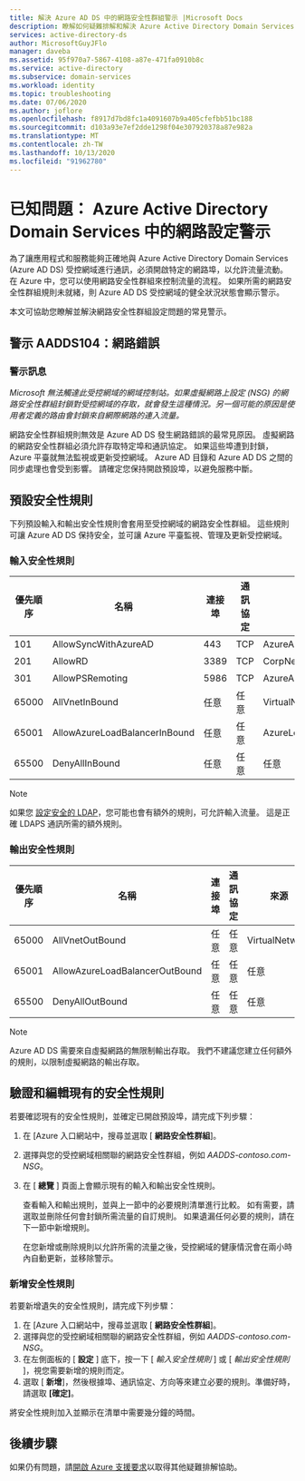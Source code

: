 ```yaml
---
title: 解決 Azure AD DS 中的網路安全性群組警示 |Microsoft Docs
description: 瞭解如何疑難排解和解決 Azure Active Directory Domain Services 的網路安全性群組設定警示
services: active-directory-ds
author: MicrosoftGuyJFlo
manager: daveba
ms.assetid: 95f970a7-5867-4108-a87e-471fa0910b8c
ms.service: active-directory
ms.subservice: domain-services
ms.workload: identity
ms.topic: troubleshooting
ms.date: 07/06/2020
ms.author: joflore
ms.openlocfilehash: f8917d7bd8fc1a4091607b9a405cfefbb51bc188
ms.sourcegitcommit: d103a93e7ef2dde1298f04e307920378a87e982a
ms.translationtype: MT
ms.contentlocale: zh-TW
ms.lasthandoff: 10/13/2020
ms.locfileid: "91962780"
---
```

# <a name="known-issues-network-configuration-alerts-in-azure-active-directory-domain-services"></a>已知問題： Azure Active Directory Domain Services 中的網路設定警示

為了讓應用程式和服務能夠正確地與 Azure Active Directory Domain Services (Azure AD DS) 受控網域進行通訊，必須開啟特定的網路埠，以允許流量流動。 在 Azure 中，您可以使用網路安全性群組來控制流量的流程。 如果所需的網路安全性群組規則未就緒，則 Azure AD DS 受控網域的健全狀況狀態會顯示警示。

本文可協助您瞭解並解決網路安全性群組設定問題的常見警示。

## <a name="alert-aadds104-network-error"></a>警示 AADDS104：網路錯誤

### <a name="alert-message"></a>警示訊息

*Microsoft 無法觸達此受控網域的網域控制站。如果虛擬網路上設定 (NSG) 的網路安全性群組封鎖對受控網域的存取，就會發生這種情況。另一個可能的原因是使用者定義的路由會封鎖來自網際網路的連入流量。*

網路安全性群組規則無效是 Azure AD DS 發生網路錯誤的最常見原因。 虛擬網路的網路安全性群組必須允許存取特定埠和通訊協定。 如果這些埠遭到封鎖，Azure 平臺就無法監視或更新受控網域。 Azure AD 目錄和 Azure AD DS 之間的同步處理也會受到影響。 請確定您保持開啟預設埠，以避免服務中斷。

## <a name="default-security-rules"></a>預設安全性規則

下列預設輸入和輸出安全性規則會套用至受控網域的網路安全性群組。 這些規則可讓 Azure AD DS 保持安全，並可讓 Azure 平臺監視、管理及更新受控網域。

### <a name="inbound-security-rules"></a>輸入安全性規則

| 優先順序 | 名稱 | 連接埠 | 通訊協定 | 來源 | Destination | 動作 |
|----------|------|------|----------|--------|-------------|--------|
| 101      | AllowSyncWithAzureAD | 443 | TCP | AzureActiveDirectoryDomainServices | 任意 | Allow |
| 201      | AllowRD | 3389 | TCP | CorpNetSaw | 任意 | Allow |
| 301      | AllowPSRemoting | 5986| TCP | AzureActiveDirectoryDomainServices | 任意 | Allow |
| 65000    | AllVnetInBound | 任意 | 任意 | VirtualNetwork | VirtualNetwork | 允許 |
| 65001    | AllowAzureLoadBalancerInBound | 任意 | 任意 | AzureLoadBalancer | 任意 | Allow |
| 65500    | DenyAllInBound | 任意 | 任意 | 任意 | 任意 | 拒絕 |

> [!NOTE]
> 如果您 [設定安全的 LDAP][configure-ldaps]，您可能也會有額外的規則，可允許輸入流量。 這是正確 LDAPS 通訊所需的額外規則。

### <a name="outbound-security-rules"></a>輸出安全性規則

| 優先順序 | 名稱 | 連接埠 | 通訊協定 | 來源 | Destination | 動作 |
|----------|------|------|----------|--------|-------------|--------|
| 65000    | AllVnetOutBound | 任意 | 任意 | VirtualNetwork | VirtualNetwork | 允許 |
| 65001    | AllowAzureLoadBalancerOutBound | 任意 | 任意 |  任意 | Internet | 允許 |
| 65500    | DenyAllOutBound | 任意 | 任意 | 任意 | 任意 | 拒絕 |

>[!NOTE]
> Azure AD DS 需要來自虛擬網路的無限制輸出存取。 我們不建議您建立任何額外的規則，以限制虛擬網路的輸出存取。

## <a name="verify-and-edit-existing-security-rules"></a>驗證和編輯現有的安全性規則

若要確認現有的安全性規則，並確定已開啟預設埠，請完成下列步驟：

1. 在 [Azure 入口網站中，搜尋並選取 [ **網路安全性群組**]。
1. 選擇與您的受控網域相關聯的網路安全性群組，例如 *AADDS-contoso.com-NSG*。
1. 在 [ **總覽** ] 頁面上會顯示現有的輸入和輸出安全性規則。

    查看輸入和輸出規則，並與上一節中的必要規則清單進行比較。 如有需要，請選取並刪除任何會封鎖所需流量的自訂規則。 如果遺漏任何必要的規則，請在下一節中新增規則。

    在您新增或刪除規則以允許所需的流量之後，受控網域的健康情況會在兩小時內自動更新，並移除警示。

### <a name="add-a-security-rule"></a>新增安全性規則

若要新增遺失的安全性規則，請完成下列步驟：

1. 在 [Azure 入口網站中，搜尋並選取 [ **網路安全性群組**]。
1. 選擇與您的受控網域相關聯的網路安全性群組，例如 *AADDS-contoso.com-NSG*。
1. 在左側面板的 [ **設定** ] 底下，按一下 [ *輸入安全性規則* ] 或 [ *輸出安全性規則* ]，視您需要新增的規則而定。
1. 選取 [ **新增**]，然後根據埠、通訊協定、方向等來建立必要的規則。準備好時，請選取 **[確定]**。

將安全性規則加入並顯示在清單中需要幾分鐘的時間。

## <a name="next-steps"></a>後續步驟

如果仍有問題，請[開啟 Azure 支援要求][azure-support]以取得其他疑難排解協助。

<!-- INTERNAL LINKS -->
[azure-support]: ../active-directory/fundamentals/active-directory-troubleshooting-support-howto.md
[configure-ldaps]: tutorial-configure-ldaps.md
